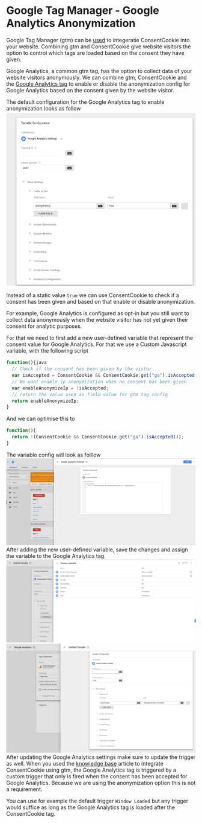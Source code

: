 # Google Tag Manager - Google Analytics Anonymization

Google Tag Manager \(gtm\) can be [used](https://www.consentcookie.nl/knowledgebase/google-tag-manager-en-consentcookie/) to integeratie ConsentCookie into your website. Combining gtm and ConsentCookie give website visitors the option to control which tags are loaded based on the consent they have given.

Google Analytics, a common gtm tag, has the option to collect data of your website visitors anonymously. We can combine gtm, ConsentCookie and the [Google Analytics tag](https://support.google.com/tagmanager/answer/6107124) to enable or disable the anonymization config for Google Analytics based on the consent given by the website visitor.

The default configuration for the Google Analytics tag to enable anonymization looks as follow![](/assets/gtm-analytics1.png)

Instead of a static value `true` we can use ConsentCookie to check if a consent has been given and based on that enable or disable anonymization.

For example, Google Analytics is configured as opt-in but you still want to collect data anonymously when the website visitor has not yet given their consent for analytic purposes.

For that we need to first add a new user-defined variable that represent the consent value for Google Analytics. For that we use a Custom Javascript variable, with the following script

```js
function(){java
  // Check if the consent has been given by the vistor
  var isAccepted = ConsentCookie && ConsentCookie.get("ga").isAccepted();
  // We want enable ip anonymization when no consent has been given
  var enableAnonymizeIp = !isAccepted;
  // return the value used as field value for gtm tag config
  return enableAnonymizeIp;
}
```

And we can optimise this to

```js
function(){
  return !(ConsentCookie && ConsentCookie.get("ga").isAccepted());
}
```

The variable config will look as folllow![](/assets/gmt-analytics2.png)After adding the new user-defined variable, save the changes and assign the variable to the Google Analytics tag.![](/assets/gtm-analytics3.png)![](/assets/gtm-analytics4.png)  
After updating the Google Analytics settings make sure to update the trigger as well. When you used the [knowledge base](https://www.consentcookie.nl/knowledgebase/google-tag-manager-en-consentcookie/) article to integrate ConsentCookie using gtm, the Google Analytics tag is triggered by a custom trigger that only is fired when the consent has been accepted for Google Analytics. Because we are using the anonymization option this is not a requirement.

You can use for example the default trigger `Window Loaded` but any trigger would suffice as long as the Google Analytics tag is loaded after the ConsentCookie tag.







